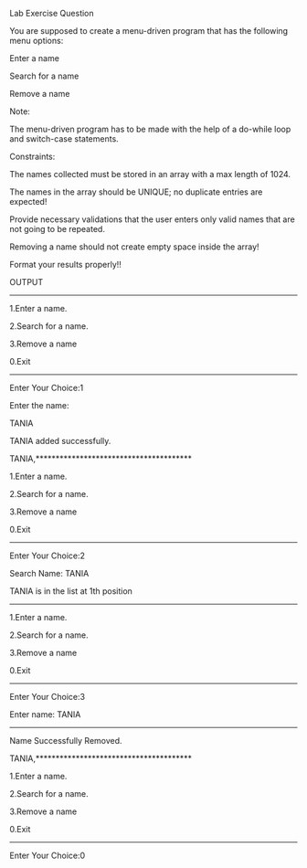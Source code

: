 Lab Exercise Question

You are supposed to create a menu-driven program that has the following menu options:

Enter a name

Search for a name

Remove a name

Note:

The menu-driven program has to be made with the help of a do-while loop and switch-case statements.

Constraints:

The names collected must be stored in an array with a max length of 1024.

The names in the array should be UNIQUE; no duplicate entries are expected!

Provide necessary validations that the user enters only valid names that are not going to be repeated.

Removing a name should not create empty space inside the array!

Format your results properly!!


OUTPUT

***************************************

1.Enter a name.

2.Search for a name.

3.Remove a name

0.Exit

***************************************

Enter Your Choice:1

Enter the name:

TANIA

TANIA added successfully.

TANIA,***************************************

1.Enter a name.

2.Search for a name.

3.Remove a name

0.Exit

***************************************

Enter Your Choice:2

Search Name: TANIA

TANIA is in the list at 1th position

***************************************

1.Enter a name.

2.Search for a name.

3.Remove a name

0.Exit

***************************************

Enter Your Choice:3 

Enter name: TANIA

-----------------------------------

Name Successfully Removed.

TANIA,***************************************

1.Enter a name.

2.Search for a name.

3.Remove a name

0.Exit

***************************************


Enter Your Choice:0
